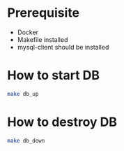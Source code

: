 # Prerequisite

- Docker
- Makefile installed
- mysql-client should be installed

# How to start DB

```bash
make db_up
```

# How to destroy DB

```bash
make db_down
```
